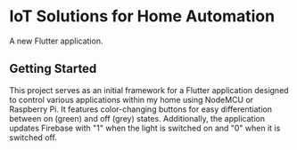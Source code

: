 # IoT Solutions for Home Automation
 
A new Flutter application.

## Getting Started

This project serves as an initial framework for a Flutter application designed to control various applications within my home using NodeMCU or Raspberry Pi. It features color-changing buttons for easy differentiation between on (green) and off (grey) states. Additionally, the application updates Firebase with "1" when the light is switched on and "0" when it is switched off.
